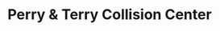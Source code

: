 ---
title: "Perry & Terry Collision Center"
url: /denver/perry-und-terry-collision-center/
shop: Autowerkstatt
---